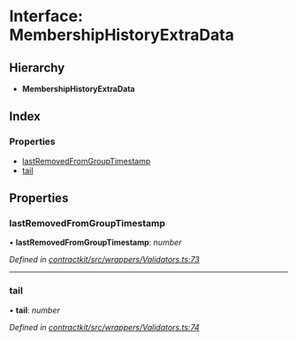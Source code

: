 # Interface: MembershipHistoryExtraData

## Hierarchy

* **MembershipHistoryExtraData**

## Index

### Properties

* [lastRemovedFromGroupTimestamp](_wrappers_validators_.membershiphistoryextradata.md#lastremovedfromgrouptimestamp)
* [tail](_wrappers_validators_.membershiphistoryextradata.md#tail)

## Properties

###  lastRemovedFromGroupTimestamp

• **lastRemovedFromGroupTimestamp**: *number*

*Defined in [contractkit/src/wrappers/Validators.ts:73](https://github.com/celo-org/celo-monorepo/blob/master/packages/sdk/contractkit/src/wrappers/Validators.ts#L73)*

___

###  tail

• **tail**: *number*

*Defined in [contractkit/src/wrappers/Validators.ts:74](https://github.com/celo-org/celo-monorepo/blob/master/packages/sdk/contractkit/src/wrappers/Validators.ts#L74)*
